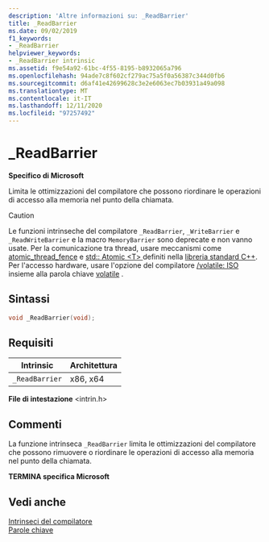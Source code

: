 ```yaml
---
description: 'Altre informazioni su: _ReadBarrier'
title: _ReadBarrier
ms.date: 09/02/2019
f1_keywords:
- _ReadBarrier
helpviewer_keywords:
- _ReadBarrier intrinsic
ms.assetid: f9e54a92-61bc-4f55-8195-b8932065a796
ms.openlocfilehash: 94ade7c8f602cf279ac75a5f0a56387c344d0fb6
ms.sourcegitcommit: d6af41e42699628c3e2e6063ec7b03931a49a098
ms.translationtype: MT
ms.contentlocale: it-IT
ms.lasthandoff: 12/11/2020
ms.locfileid: "97257492"
---
```

# <a name="_readbarrier"></a>_ReadBarrier

**Specifico di Microsoft**

Limita le ottimizzazioni del compilatore che possono riordinare le operazioni di accesso alla memoria nel punto della chiamata.

> [!CAUTION]
> Le funzioni intrinseche del compilatore `_ReadBarrier`, `_WriteBarrier` e `_ReadWriteBarrier` e la macro `MemoryBarrier` sono deprecate e non vanno usate. Per la comunicazione tra thread, usare meccanismi come [atomic_thread_fence](../standard-library/atomic-functions.md#atomic_thread_fence) e [std:: Atomic \<T> ](../standard-library/atomic.md) definiti nella [libreria standard C++](../standard-library/cpp-standard-library-reference.md). Per l'accesso hardware, usare l'opzione del compilatore [/volatile: ISO](../build/reference/volatile-volatile-keyword-interpretation.md) insieme alla parola chiave [volatile](../cpp/volatile-cpp.md) .

## <a name="syntax"></a>Sintassi

```C
void _ReadBarrier(void);
```

## <a name="requirements"></a>Requisiti

|Intrinsic|Architettura|
|---------------|------------------|
|`_ReadBarrier`|x86, x64|

**File di intestazione** \<intrin.h>

## <a name="remarks"></a>Commenti

La funzione intrinseca `_ReadBarrier` limita le ottimizzazioni del compilatore che possono rimuovere o riordinare le operazioni di accesso alla memoria nel punto della chiamata.

**TERMINA specifica Microsoft**

## <a name="see-also"></a>Vedi anche

[Intrinseci del compilatore](../intrinsics/compiler-intrinsics.md)\
[Parole chiave](../cpp/keywords-cpp.md)
